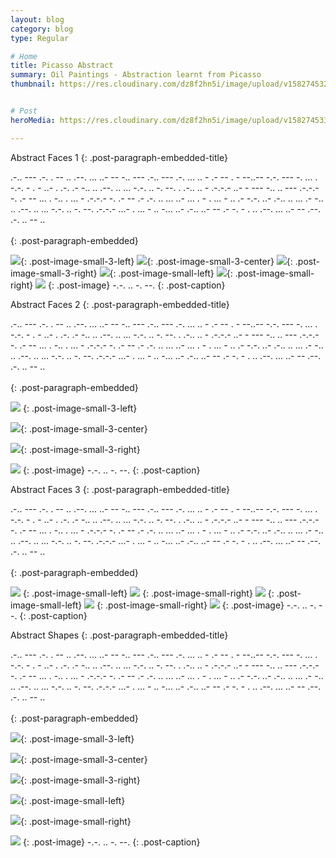 ```yaml
---
layout: blog
category: blog
type: Regular

# Home
title: Picasso Abstract
summary: Oil Paintings - Abstraction learnt from Picasso
thumbnail: https://res.cloudinary.com/dz8f2hn5i/image/upload/v1582745329/Oil/Oil_-_Thumbnail_lo8wgq.png


# Post
heroMedia: https://res.cloudinary.com/dz8f2hn5i/image/upload/v1582745330/Oil/Oil_ebelwr.png

---
```



Abstract Faces 1
{: .post-paragraph-embedded-title}

.-.. --- .-. . --   .. .--. ... ..- --   -.. --- .-.. --- .-.   ... .. -   .- -- . - --..--   -.-. --- -. ... . -.-. - . - ..- . .-.   .- -.. .. .--. .. ... -.-. .. -. --.   . .-.. .. - .-.-.-   ..- -   --- -.. .. --- .-.-.-   -. .- --   ... . -..   . ... - .-.-.-   -. .- --   .-   .-. .. ... ..- ...   . -   . ... -   .. .- -.-. ..- .-.. .. ...   .- -.. .. .--. .. ... -.-. .. -. --. .-.-.-   ...- . ... - .. -... ..- .-.. ..- --   .- -. - .   .. .--. ... ..- --   .--. .-. .. -- ..
<br>
<br>
{: .post-paragraph-embedded}

<img src="https://res.cloudinary.com/dz8f2hn5i/image/upload/v1582745359/Oil/1_ox4oqt.png">{: .post-image-small-3-left}
<img src="https://res.cloudinary.com/dz8f2hn5i/image/upload/v1582745359/Oil/2_pvcwjy.png">{: .post-image-small-3-center}
<img src="https://res.cloudinary.com/dz8f2hn5i/image/upload/v1582745360/Oil/3_nknwaa.png">{: .post-image-small-3-right}
<img src="https://res.cloudinary.com/dz8f2hn5i/image/upload/v1582745360/Oil/4_gmufdz.png">{: .post-image-small-left}
<img src="https://res.cloudinary.com/dz8f2hn5i/image/upload/v1582745360/Oil/5_mhrvms.png">{: .post-image-small-right}
<img src="https://res.cloudinary.com/dz8f2hn5i/image/upload/v1582745361/Oil/6_doreem.png">
{: .post-image} 
 -.-. .. -. --. 
{: .post-caption}



Abstract Faces 2
{: .post-paragraph-embedded-title}

.-.. --- .-. . --   .. .--. ... ..- --   -.. --- .-.. --- .-.   ... .. -   .- -- . - --..--   -.-. --- -. ... . -.-. - . - ..- . .-.   .- -.. .. .--. .. ... -.-. .. -. --.   . .-.. .. - .-.-.-   ..- -   --- -.. .. --- .-.-.-   -. .- --   ... . -..   . ... - .-.-.-   -. .- --   .-   .-. .. ... ..- ...   . -   . ... -   .. .- -.-. ..- .-.. .. ...   .- -.. .. .--. .. ... -.-. .. -. --. .-.-.-   ...- . ... - .. -... ..- .-.. ..- --   .- -. - .   .. .--. ... ..- --   .--. .-. .. -- ..
<br>
<br>
{: .post-paragraph-embedded}

<img src="https://res.cloudinary.com/dz8f2hn5i/image/upload/v1582745360/Oil/7_lqj5af.png">
{: .post-image-small-3-left}

<img src="https://res.cloudinary.com/dz8f2hn5i/image/upload/v1582745360/Oil/8_arlu36.png">{: .post-image-small-3-center}

<img src="https://res.cloudinary.com/dz8f2hn5i/image/upload/v1582745360/Oil/9_ysed0x.png">{: .post-image-small-3-right}

<img src="https://res.cloudinary.com/dz8f2hn5i/image/upload/v1582745361/Oil/10_gflhfi.png">
{: .post-image} 
 -.-. .. -. --. 
{: .post-caption}







Abstract Faces 3
{: .post-paragraph-embedded-title}

.-.. --- .-. . --   .. .--. ... ..- --   -.. --- .-.. --- .-.   ... .. -   .- -- . - --..--   -.-. --- -. ... . -.-. - . - ..- . .-.   .- -.. .. .--. .. ... -.-. .. -. --.   . .-.. .. - .-.-.-   ..- -   --- -.. .. --- .-.-.-   -. .- --   ... . -..   . ... - .-.-.-   -. .- --   .-   .-. .. ... ..- ...   . -   . ... -   .. .- -.-. ..- .-.. .. ...   .- -.. .. .--. .. ... -.-. .. -. --. .-.-.-   ...- . ... - .. -... ..- .-.. ..- --   .- -. - .   .. .--. ... ..- --   .--. .-. .. -- ..
<br>
<br>
{: .post-paragraph-embedded}

<img src="https://res.cloudinary.com/dz8f2hn5i/image/upload/v1582745361/Oil/11_dwjc2c.png">
{: .post-image-small-left}

<img src="https://res.cloudinary.com/dz8f2hn5i/image/upload/v1582745362/Oil/12_oygd4h.png">
{: .post-image-small-right}

<img src="https://res.cloudinary.com/dz8f2hn5i/image/upload/v1582745361/Oil/13_nm4q2d.png">
{: .post-image-small-left}

<img src="https://res.cloudinary.com/dz8f2hn5i/image/upload/v1582745361/Oil/14_xgonud.png">
{: .post-image-small-right}

<img src="https://res.cloudinary.com/dz8f2hn5i/image/upload/v1582745362/Oil/15_hgf5ql.png">
{: .post-image} 
 -.-. .. -. --. 
{: .post-caption}


Abstract Shapes
{: .post-paragraph-embedded-title}

.-.. --- .-. . --   .. .--. ... ..- --   -.. --- .-.. --- .-.   ... .. -   .- -- . - --..--   -.-. --- -. ... . -.-. - . - ..- . .-.   .- -.. .. .--. .. ... -.-. .. -. --.   . .-.. .. - .-.-.-   ..- -   --- -.. .. --- .-.-.-   -. .- --   ... . -..   . ... - .-.-.-   -. .- --   .-   .-. .. ... ..- ...   . -   . ... -   .. .- -.-. ..- .-.. .. ...   .- -.. .. .--. .. ... -.-. .. -. --. .-.-.-   ...- . ... - .. -... ..- .-.. ..- --   .- -. - .   .. .--. ... ..- --   .--. .-. .. -- ..
<br>
<br>
{: .post-paragraph-embedded}

<img src="https://res.cloudinary.com/dz8f2hn5i/image/upload/v1582745362/Oil/16_fnrin4.png">{: .post-image-small-3-left}

<img src="https://res.cloudinary.com/dz8f2hn5i/image/upload/v1582745362/Oil/17_ah1v08.png">{: .post-image-small-3-center}

<img src="https://res.cloudinary.com/dz8f2hn5i/image/upload/v1582745362/Oil/18_fpyzb0.png">{: .post-image-small-3-right}

<img src="https://res.cloudinary.com/dz8f2hn5i/image/upload/v1582745362/Oil/19_dshhjv.png">{: .post-image-small-left}

<img src="https://res.cloudinary.com/dz8f2hn5i/image/upload/v1582745362/Oil/20_jgikpf.png">{: .post-image-small-right}


<img src="https://res.cloudinary.com/dz8f2hn5i/image/upload/v1582745363/Oil/21_n9tmzb.png">
{: .post-image} 
 -.-. .. -. --. 
{: .post-caption}